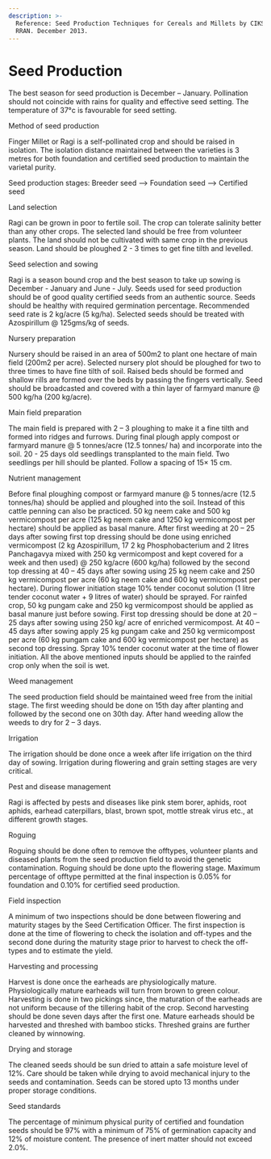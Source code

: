 ```yaml
---
description: >-
  Reference: Seed Production Techniques for Cereals and Millets by CIKS and
  RRAN. December 2013.
---
```


# Seed Production

The best season for seed production is December – January. Pollination should not coincide with rains for quality and effective seed setting. The temperature of 37°c is favourable for seed setting.

Method of seed production&#x20;

Finger Millet or Ragi is a self-pollinated crop and should be raised in isolation. The isolation distance maintained between the varieties is 3 metres for both foundation and certified seed production to maintain the varietal purity.&#x20;

Seed production stages: Breeder seed --> Foundation seed --> Certified seed&#x20;

Land selection

Ragi can be grown in poor to fertile soil. The crop can tolerate salinity better than any other crops. The selected land should be free from volunteer plants. The land should not be cultivated with same crop in the previous season. Land should be ploughed 2 - 3 times to get fine tilth and levelled.

Seed selection and sowing&#x20;

Ragi is a season bound crop and the best season to take up sowing is December - January and June - July. Seeds used for seed production should be of good quality certified seeds from an authentic source. Seeds should be healthy with required germination percentage. Recommended seed rate is 2 kg/acre (5 kg/ha). Selected seeds should be treated with Azospirillum @ 125gms/kg of seeds.

Nursery preparation&#x20;

Nursery should be raised in an area of 500m2 to plant one hectare of main field (200m2 per acre). Selected nursery plot should be ploughed for two to three times to have fine tilth of soil. Raised beds should be formed and shallow rills are formed over the beds by passing the fingers vertically. Seed should be broadcasted and covered with a thin layer of farmyard manure @ 500 kg/ha (200 kg/acre).&#x20;

Main field preparation

The main field is prepared with 2 – 3 ploughing to make it a fine tilth and formed into ridges and furrows. During final plough apply compost or farmyard manure @ 5 tonnes/acre (12.5 tonnes/ ha) and incorporate into the soil. 20 - 25 days old seedlings transplanted to the main field. Two seedlings per hill should be planted. Follow a spacing of 15× 15 cm.&#x20;

Nutrient management&#x20;

Before final ploughing compost or farmyard manure @ 5 tonnes/acre (12.5 tonnes/ha) should be applied and ploughed into the soil. Instead of this cattle penning can also be practiced. 50 kg neem cake and 500 kg vermicompost per acre (125 kg neem cake and 1250 kg vermicompost per hectare) should be applied as basal manure. After first weeding at 20 – 25 days after sowing first top dressing should be done using enriched vermicompost (2 kg Azospirillum, 17 2 kg Phosphobacterium and 2 litres Panchagavya mixed with 250 kg vermicompost and kept covered for a week and then used) @ 250 kg/acre (600 kg/ha) followed by the second top dressing at 40 – 45 days after sowing using 25 kg neem cake and 250 kg vermicompost per acre (60 kg neem cake and 600 kg vermicompost per hectare). During flower initiation stage 10% tender coconut solution (1 litre tender coconut water + 9 litres of water) should be sprayed. For rainfed crop, 50 kg pungam cake and 250 kg vermicompost should be applied as basal manure just before sowing. First top dressing should be done at 20 – 25 days after sowing using 250 kg/ acre of enriched vermicompost. At 40 – 45 days after sowing apply 25 kg pungam cake and 250 kg vermicompost per acre (60 kg pungam cake and 600 kg vermicompost per hectare) as second top dressing. Spray 10% tender coconut water at the time of flower initiation. All the above mentioned inputs should be applied to the rainfed crop only when the soil is wet.&#x20;

Weed management

The seed production field should be maintained weed free from the initial stage. The first weeding should be done on 15th day after planting and followed by the second one on 30th day. After hand weeding allow the weeds to dry for 2 – 3 days.&#x20;

Irrigation&#x20;

The irrigation should be done once a week after life irrigation on the third day of sowing. Irrigation during flowering and grain setting stages are very critical.&#x20;

Pest and disease management&#x20;

Ragi is affected by pests and diseases like pink stem borer, aphids, root aphids, earhead caterpillars, blast, brown spot, mottle streak virus etc., at different growth stages.

Roguing

Roguing should be done often to remove the offtypes, volunteer plants and diseased plants from the seed production field to avoid the genetic contamination. Roguing should be done upto the flowering stage. Maximum percentage of offtype permitted at the final inspection is 0.05% for foundation and 0.10% for certified seed production.&#x20;

Field inspection&#x20;

A minimum of two inspections should be done between flowering and maturity stages by the Seed Certification Officer. The first inspection is done at the time of flowering to check the isolation and off-types and the second done during the maturity stage prior to harvest to check the off-types and to estimate the yield.&#x20;

Harvesting and processing&#x20;

Harvest is done once the earheads are physiologically mature. Physiologically mature earheads will turn from brown to green colour. Harvesting is done in two pickings since, the maturation of the earheads are not uniform because of the tillering habit of the crop. Second harvesting should be done seven days after the first one. Mature earheads should be harvested and threshed with bamboo sticks. Threshed grains are further cleaned by winnowing.&#x20;

Drying and storage&#x20;

The cleaned seeds should be sun dried to attain a safe moisture level of 12%. Care should be taken while drying to avoid mechanical injury to the seeds and contamination. Seeds can be stored upto 13 months under proper storage conditions.&#x20;

Seed standards&#x20;

The percentage of minimum physical purity of certified and foundation seeds should be 97% with a minimum of 75% of germination capacity and 12% of moisture content. The presence of inert matter should not exceed 2.0%.
